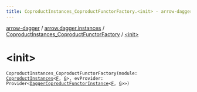 ```yaml
---
title: CoproductInstances_CoproductFunctorFactory.<init> - arrow-dagger
---
```


[arrow-dagger](../../index.html) / [arrow.dagger.instances](../index.html) / [CoproductInstances_CoproductFunctorFactory](index.html) / [&lt;init&gt;](./-init-.html)

# &lt;init&gt;

`CoproductInstances_CoproductFunctorFactory(module: `[`CoproductInstances`](../-coproduct-instances/index.html)`<`[`F`](index.html#F)`, `[`G`](index.html#G)`>, evProvider: Provider<`[`DaggerCoproductFunctorInstance`](../-dagger-coproduct-functor-instance/index.html)`<`[`F`](index.html#F)`, `[`G`](index.html#G)`>>)`